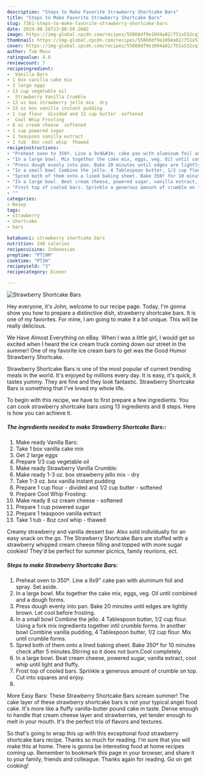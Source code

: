 ```yaml
---
description: "Steps to Make Favorite Strawberry Shortcake Bars"
title: "Steps to Make Favorite Strawberry Shortcake Bars"
slug: 7361-steps-to-make-favorite-strawberry-shortcake-bars
date: 2019-08-26T13:00:50.268Z
image: https://img-global.cpcdn.com/recipes/55060df9e1094a02/751x532cq70/strawberry-shortcake-bars-recipe-main-photo.jpg
thumbnail: https://img-global.cpcdn.com/recipes/55060df9e1094a02/751x532cq70/strawberry-shortcake-bars-recipe-main-photo.jpg
cover: https://img-global.cpcdn.com/recipes/55060df9e1094a02/751x532cq70/strawberry-shortcake-bars-recipe-main-photo.jpg
author: Tom Moss
ratingvalue: 4.8
reviewcount: 7
recipeingredient:
-  Vanilla Bars
- 1 box vanilla cake mix
- 2 large eggs
- 13 cup vegetable oil
-  Strawberry Vanilla Crumble
- 13 oz box strawberry jello mix  dry
- 13 oz box vanilla instant pudding
- 1 cup flour  divided and 12 cup butter  softened
-  Cool Whip Frosting
- 8 oz cream cheese  softened
- 1 cup powered sugar
- 1 teaspoon vanilla extract
- 1 tub  8oz cool whip  thawed
recipeinstructions:
- "Preheat oven to 350º. Line a 9x9&#34; cake pan with aluminum foil and spray. Set aside."
- "In a large bowl. Mix together the cake mix, eggs, veg. Oil until combined and a dough forms."
- "Press dough evenly into pan. Bake 20 minutes until edges are lightly brown. Let cool before frosting."
- "In a small bowl Combine the jello. 4 Tablespoon butter, 1/2 cup flour. Using a fork mix ingredients together intil crumble forms. In another bowl Combine vanilla pudding, 4 Tablespoon butter, 1/2 cup flour. Mix until crumble forms."
- "Spred both of them onto a lined baking sheet. Bake 350º for 10 minutes check after 5 minutes.Stirring so it does not burn.Cool completely."
- "In a large bowl. Beat cream cheese, powered sugar, vanilla extract, cool whip until light and fluffy."
- "Frost top of cooled bars. Sprinkle a generous amount of crumble on top. Cut into squares and enjoy."
- ""
categories:
- Resep
tags:
- strawberry
- shortcake
- bars

katakunci: strawberry shortcake bars
nutrition: 248 calories
recipecuisine: Indonesian
preptime: "PT19M"
cooktime: "PT2H"
recipeyield: "3"
recipecategory: Dinner

---
```



![Strawberry Shortcake Bars](https://img-global.cpcdn.com/recipes/55060df9e1094a02/751x532cq70/strawberry-shortcake-bars-recipe-main-photo.jpg)

Hey everyone, it's John, welcome to our recipe page. Today, I'm gonna show you how to prepare a distinctive dish, strawberry shortcake bars. It is one of my favorites. For mine, I am going to make it a bit unique. This will be really delicious.

We Have Almost Everything on eBay. When I was a little girl, I would get so excited when I heard the ice cream truck coming down our street in the summer! One of my favorite ice cream bars to get was the Good Humor Strawberry Shortcake.

Strawberry Shortcake Bars is one of the most popular of current trending meals in the world. It's enjoyed by millions every day. It is easy, it's quick, it tastes yummy. They are fine and they look fantastic. Strawberry Shortcake Bars is something that I've loved my whole life.


To begin with this recipe, we have to first prepare a few ingredients. You can cook strawberry shortcake bars using 13 ingredients and 8 steps. Here is how you can achieve it.

##### The ingredients needed to make Strawberry Shortcake Bars::

1. Make ready  Vanilla Bars:
1. Take 1 box vanilla cake mix
1. Get 2 large eggs
1. Prepare 1/3 cup vegetable oil
1. Make ready  Strawberry Vanilla Crumble:
1. Make ready 1-3 oz. box strawberry jello mix - dry
1. Take 1-3 oz. box vanilla instant pudding
1. Prepare 1 cup flour - divided and 1/2 cup butter - softened
1. Prepare  Cool Whip Frosting:
1. Make ready 8 oz cream cheese - softened
1. Prepare 1 cup powered sugar
1. Prepare 1 teaspoon vanilla extract
1. Take 1 tub - 8oz cool whip - thawed


Creamy strawberry and vanilla dessert bar. Also sold individually for an easy snack on the go. The Strawberry Shortcake Bars are stuffed with a strawberry whipped cream cheese filling and topped with more sugar cookies! They&#39;d be perfect for summer picnics, family reunions, ect. 

##### Steps to make Strawberry Shortcake Bars:

1. Preheat oven to 350º. Line a 9x9&#34; cake pan with aluminum foil and spray. Set aside.
1. In a large bowl. Mix together the cake mix, eggs, veg. Oil until combined and a dough forms.
1. Press dough evenly into pan. Bake 20 minutes until edges are lightly brown. Let cool before frosting.
1. In a small bowl Combine the jello. 4 Tablespoon butter, 1/2 cup flour. Using a fork mix ingredients together intil crumble forms. In another bowl Combine vanilla pudding, 4 Tablespoon butter, 1/2 cup flour. Mix until crumble forms.
1. Spred both of them onto a lined baking sheet. Bake 350º for 10 minutes check after 5 minutes.Stirring so it does not burn.Cool completely.
1. In a large bowl. Beat cream cheese, powered sugar, vanilla extract, cool whip until light and fluffy.
1. Frost top of cooled bars. Sprinkle a generous amount of crumble on top. Cut into squares and enjoy.
1. 


More Easy Bars: These Strawberry Shortcake Bars scream summer! The cake layer of these strawberry shortcake bars is not your typical angel food cake. It&#39;s more like a fluffy vanilla-butter pound cake in taste. Dense enough to handle that cream cheese layer and strawberries, yet tender enough to melt in your mouth. It&#39;s the perfect trio of flavors and textures. 

So that's going to wrap this up with this exceptional food strawberry shortcake bars recipe. Thanks so much for reading. I'm sure that you will make this at home. There is gonna be interesting food at home recipes coming up. Remember to bookmark this page in your browser, and share it to your family, friends and colleague. Thanks again for reading. Go on get cooking!
